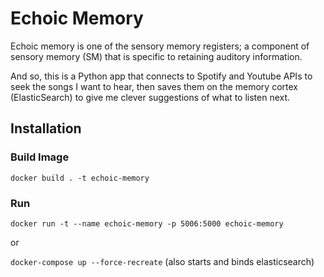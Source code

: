 # Echoic Memory
Echoic memory is one of the sensory memory registers; a component of sensory memory (SM) that is specific to retaining auditory information.

And so, this is a Python app that connects to Spotify and Youtube APIs to seek the songs I want to hear, then saves them on the memory cortex (ElasticSearch) to give me clever suggestions of what to listen next.

## Installation

### Build Image
`docker build . -t echoic-memory`

### Run
`docker run -t --name echoic-memory -p 5006:5000 echoic-memory`

or 

`docker-compose up --force-recreate` (also starts and binds elasticsearch)